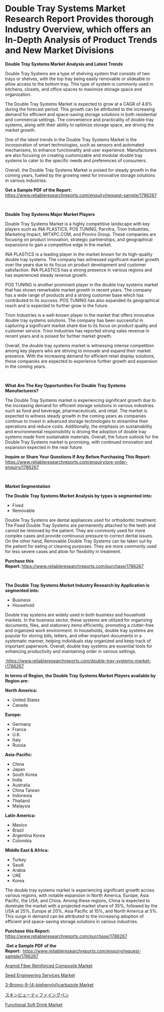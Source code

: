<p><h1>Double Tray Systems Market Research Report Provides thorough Industry Overview, which offers an In-Depth Analysis of Product Trends and New Market Divisions</h1></p><p><strong>Double Tray Systems Market Analysis and Latest Trends</strong></p>
<p><p>Double Tray Systems are a type of shelving system that consists of two trays or shelves, with the top tray being easily removable or slideable to allow access to the bottom tray. This type of system is commonly used in kitchens, closets, and office spaces to maximize storage space and organization.</p><p>The Double Tray Systems Market is expected to grow at a CAGR of 4.6% during the forecast period. This growth can be attributed to the increasing demand for efficient and space-saving storage solutions in both residential and commercial settings. The convenience and practicality of double tray systems, along with their ability to optimize storage space, are driving the market growth.</p><p>One of the latest trends in the Double Tray Systems Market is the incorporation of smart technologies, such as sensors and automated mechanisms, to enhance functionality and user experience. Manufacturers are also focusing on creating customizable and modular double tray systems to cater to the specific needs and preferences of consumers.</p><p>Overall, the Double Tray Systems Market is poised for steady growth in the coming years, fueled by the growing need for innovative storage solutions in various industries.</p></p>
<p><strong>Get a Sample PDF of the Report:&nbsp;</strong> <a href="https://www.reliableresearchreports.com/enquiry/request-sample/1786267">https://www.reliableresearchreports.com/enquiry/request-sample/1786267</a></p>
<p>&nbsp;</p>
<p><strong>Double Tray Systems Major Market Players</strong></p>
<p><p>Double Tray Systems Market is a highly competitive landscape with key players such as INA PLASTICS, POS TUNING, Parvitra, Trion Industries, Marketing Impact, MITXPC.COM, and Proviro Group. These companies are focusing on product innovation, strategic partnerships, and geographical expansions to gain a competitive edge in the market.</p><p>INA PLASTICS is a leading player in the market known for its high-quality double tray systems. The company has witnessed significant market growth over the years due to its focus on product development and customer satisfaction. INA PLASTICS has a strong presence in various regions and has experienced steady revenue growth.</p><p>POS TUNING is another prominent player in the double tray systems market that has shown remarkable market growth in recent years. The company has a wide range of products and a strong customer base which has contributed to its success. POS TUNING has also expanded its geographical reach and is expected to further grow in the future.</p><p>Trion Industries is a well-known player in the market that offers innovative double tray systems solutions. The company has been successful in capturing a significant market share due to its focus on product quality and customer service. Trion Industries has reported strong sales revenue in recent years and is poised for further market growth.</p><p>Overall, the double tray systems market is witnessing intense competition among key players who are striving to innovate and expand their market presence. With the increasing demand for efficient retail display solutions, these companies are expected to experience further growth and expansion in the coming years.</p></p>
<p>&nbsp;</p>
<p><strong>What Are The Key Opportunities For Double Tray Systems Manufacturers?</strong></p>
<p><p>The Double Tray Systems market is experiencing significant growth due to the increasing demand for efficient storage solutions in various industries such as food and beverage, pharmaceuticals, and retail. The market is expected to witness steady growth in the coming years as companies continue to invest in advanced storage technologies to streamline their operations and reduce costs. Additionally, the emphasis on sustainability and environmental responsibility is driving the adoption of double tray systems made from sustainable materials. Overall, the future outlook for the Double Tray Systems market is promising, with continued innovation and expansion expected in the near future.</p></p>
<p><strong>Inquire or Share Your Questions If Any Before Purchasing This Report:</strong> <a href="https://www.reliableresearchreports.com/enquiry/pre-order-enquiry/1786267">https://www.reliableresearchreports.com/enquiry/pre-order-enquiry/1786267</a></p>
<p>&nbsp;</p>
<p><strong>Market Segmentation</strong></p>
<p><strong>The Double Tray Systems Market Analysis by types is segmented into:</strong></p>
<p><ul><li>Fixed</li><li>Removable</li></ul></p>
<p><p>Double Tray Systems are dental appliances used for orthodontic treatment. The Fixed Double Tray Systems are permanently attached to the teeth and cannot be removed by the patient. They are commonly used for more complex cases and provide continuous pressure to correct dental issues. On the other hand, Removable Double Tray Systems can be taken out by the patient for eating or cleaning purposes. They are more commonly used for less severe cases and allow for flexibility in treatment.</p></p>
<p><strong>Purchase this Report:&nbsp;</strong><a href="https://www.reliableresearchreports.com/purchase/1786267">https://www.reliableresearchreports.com/purchase/1786267</a></p>
<p>&nbsp;</p>
<p><strong>The Double Tray Systems Market Industry Research by Application is segmented into:</strong></p>
<p><ul><li>Business</li><li>Household</li></ul></p>
<p><p>Double tray systems are widely used in both business and household markets. In the business sector, these systems are utilized for organizing documents, files, and stationery items efficiently, promoting a clutter-free and organized work environment. In households, double tray systems are popular for storing bills, letters, and other important documents in a systematic manner, helping individuals stay organized and keep track of important paperwork. Overall, double tray systems are essential tools for enhancing productivity and maintaining order in various settings.</p></p>
<p><a href="https://www.reliableresearchreports.com/double-tray-systems-market-r1786267">&nbsp;https://www.reliableresearchreports.com/double-tray-systems-market-r1786267</a></p>
<p><strong>In terms of Region, the Double Tray Systems Market Players available by Region are:</strong></p>
<p>
    <p> <strong> North America: </strong>
        <ul>
            <li>United States</li>
            <li>Canada</li>
        </ul>
        </p> 
    <p> <strong> Europe: </strong>
        <ul>
            <li>Germany</li>
            <li>France</li>
            <li>U.K.</li>
            <li>Italy</li>
            <li>Russia</li>
        </ul>
        </p> 
    <p> <strong> Asia-Pacific: </strong>
        <ul>
            <li>China</li>
            <li>Japan</li>
            <li>South Korea</li>
            <li>India</li>
            <li>Australia</li>
            <li>China Taiwan</li>
            <li>Indonesia</li>
            <li>Thailand</li>
            <li>Malaysia</li>
        </ul>
        </p> 
    <p> <strong> Latin America: </strong>
        <ul>
            <li>Mexico</li>
            <li>Brazil</li>
            <li>Argentina Korea</li>
            <li>Colombia</li>
        </ul>
        </p> 
    <p> <strong> Middle East & Africa: </strong>
        <ul>
            <li>Turkey</li>
            <li>Saudi</li>
            <li>Arabia</li>
            <li>UAE</li>
            <li>Korea</li>
        </ul>
    </p>
    </p>
<p><p>The double tray systems market is experiencing significant growth across various regions, with notable expansion in North America, Europe, Asia Pacific, the USA, and China. Among these regions, China is expected to dominate the market with a projected market share of 35%, followed by the USA at 25%, Europe at 20%, Asia Pacific at 15%, and North America at 5%. This surge in demand can be attributed to the increasing adoption of efficient and space-saving storage solutions in various industries.</p></p>
<p><strong>Purchase this Report: </strong><a href="https://www.reliableresearchreports.com/purchase/1786267">https://www.reliableresearchreports.com/purchase/1786267</a></p>
<p>&nbsp;<strong>Get a Sample PDF of the Report:&nbsp;&nbsp;</strong><a href="https://www.reliableresearchreports.com/enquiry/request-sample/1786267">https://www.reliableresearchreports.com/enquiry/request-sample/1786267</a></p>
<p><strong></strong></p>
<p><p><a href="https://github.com/Paul14Anderson63/Market-Research-Report-List-5/blob/main/aramid-fiber-reinforced-composite-market.md">Aramid Fiber Reinforced Composite Market</a></p><p><a href="https://issuu.com/reportprime-2/docs/seed-engineering-services-market-size-2030.pptx">Seed Engineering Services Market</a></p><p><a href="https://medium.com/@lottierunte1948/global-3-bromo-9-4-biphenylyl-carbazole-market-status-2024-2031-and-forecast-by-region-cb7d65517ca1">3-Bromo-9-(4-biphenylyl)carbazole Market</a></p><p><a href="https://github.com/ycmtqqhvk3273/Market-Research-Report-List-3/blob/main/8507343127217.md">スキンビューティファイングペン</a></p><p><a href="https://medium.com/@erinveum/functional-soft-drink-market-size-market-segmentation-market-trends-and-growth-analysis-forecast-41698c254a55">Functional Soft Drink Market</a></p></p>